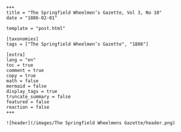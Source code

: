 
    +++
    title = "The Springfield Wheelmen’s Gazette, Vol 3, No 10"
    date = "1886-02-01"

    template = "post.html"

    [taxonomies]
    tags = ["The Springfield Wheelmen’s Gazette", "1886"]

    [extra]
    lang = "en"
    toc = true
    comment = true
    copy = true
    math = false
    mermaid = false
    display_tags = true
    truncate_summary = false
    featured = false
    reaction = false
    +++

    ![header](/images/The Springfield Wheelmens Gazette/header.png)

    